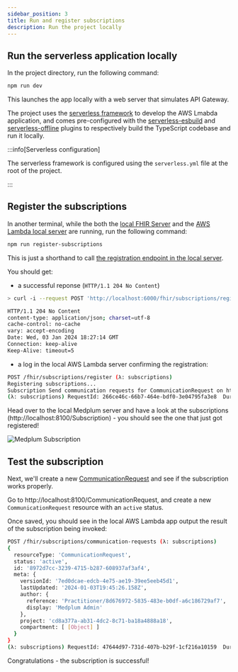 ```yaml
---
sidebar_position: 3
title: Run and register subscriptions
description: Run the project locally
---
```


## Run the serverless application locally

In the project directory, run the following command:

```bash npm2yarn
npm run dev
```

This launches the app locally with a web server that simulates API Gateway.

The project uses the [serverless framework](https://www.serverless.com/framework) to develop the AWS Lmabda application,
and comes pre-configured with the [serverless-esbuild](https://www.npmjs.com/package/serverless-esbuild) and [serverless-offline](https://www.npmjs.com/package/serverless-offline)
plugins to respectively build the TypeScript codebase and run it locally.

:::info[Serverless configuration]

The serverless framework is configured using the `serverless.yml` file at the root of the project.

:::

## Register the subscriptions

In another terminal, while the both the [local FHIR Server](/docs/build-a-subscription-api-with-aws-lambda/setup-fhir-server)
and the [AWS Lambda local server](#run-the-serverless-application-locally) are running, run the following command:

```bash npm2yarn
npm run register-subscriptions
```

This is just a shorthand to call [the registration endpoint in the local server](/packages/subscriptions/aws-lambda#invoke-the-registration-of-the-subscriptions).

You should get:

- a successful reponse (`HTTP/1.1 204 No Content`)

```bash
> curl -i --request POST 'http://localhost:6000/fhir/subscriptions/register' --header 'X-Subscription-Auth: secret'

HTTP/1.1 204 No Content
content-type: application/json; charset=utf-8
cache-control: no-cache
vary: accept-encoding
Date: Wed, 03 Jan 2024 18:27:14 GMT
Connection: keep-alive
Keep-Alive: timeout=5
```

- a log in the local AWS Lambda server confirming the registration:

```bash
POST /fhir/subscriptions/register (λ: subscriptions)
Registering subscriptions...
Subscription Send communication requests for CommunicationRequest on http://host.docker.internal:6000/fhir/subscriptions/communication-requests registered.
(λ: subscriptions) RequestId: 266ce46c-66b7-464e-bdf0-3e04795fa3e8  Duration: 141.60 ms  Billed Duration: 142 ms
```

Head over to the local Medplum server and have a look at the subscriptions (http://localhost:8100/Subscription) - you should see the one that just got registered!

![Medplum Subscription](/img/docs/medplum-subscription.png)

## Test the subscription

Next, we'll create a new [CommunicationRequest](https://hl7.org/fhir/R4B/communicationrequest.html) and see if the subscription works properly.

Go to http://localhost:8100/CommunicationRequest, and create a new `CommunicationRequest` resource with an `active` status.

Once saved, you should see in the local AWS Lambda app output the result of the subscription being invoked:

```bash
POST /fhir/subscriptions/communication-requests (λ: subscriptions)
{
  resourceType: 'CommunicationRequest',
  status: 'active',
  id: '8972d7cc-3239-4715-b287-608937af3af4',
  meta: {
    versionId: '7ed0dcae-edcb-4e75-ae19-39ee5eeb45d1',
    lastUpdated: '2024-01-03T19:45:26.158Z',
    author: {
      reference: 'Practitioner/8d676972-5835-483e-b0df-a6c186729af7',
      display: 'Medplum Admin'
    },
    project: 'cd8a377a-ab31-4dc2-8c71-ba18a4888a18',
    compartment: [ [Object] ]
  }
}
(λ: subscriptions) RequestId: 47644d97-731d-407b-b29f-1cf216a10159  Duration: 67.14 ms  Billed Duration: 68 ms
```

Congratulations - the subscription is successful!
